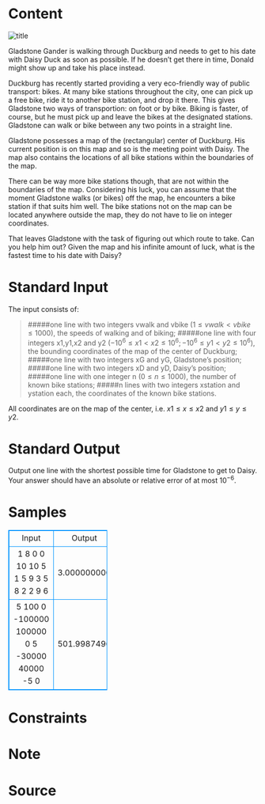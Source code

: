 
# Content

![title](/source/lutece/biking-duck/img/aHR0cHM6Ly9hY20udWVzdGMuZWR1LmNuL21lZGlhL2ltYWdlL3Byb2JsZW0vMTExMy8yMDE1MDUxNTIzNDk0MDcwNjY3LmpwZw==.jpg)

Gladstone Gander is walking through Duckburg and needs to get to his date with Daisy Duck as soon as possible. If he doesn’t get there in time, Donald might show up and take his place instead.

Duckburg has recently started providing a very eco-friendly way of public transport: bikes. At many bike stations throughout the city, one can pick up a free bike, ride it to another bike station, and drop it there. This gives Gladstone two ways of transportion: on foot or by bike. Biking is faster, of course, but he must pick up and leave the bikes at the designated stations. Gladstone can walk or bike between any two points in a straight line.

Gladstone possesses a map of the (rectangular) center of Duckburg. His current position is on this map and so is the meeting point with Daisy. The map also contains the locations of all bike stations within the boundaries of the map.

There can be way more bike stations though, that are not within the boundaries of the map. Considering his luck, you can assume that the moment Gladstone walks (or bikes) off the map, he encounters a bike station if that suits him well. The bike stations not on the map can be located anywhere outside the map, they do not have to lie on integer coordinates.

That leaves Gladstone with the task of figuring out which route to take. Can you help him out? Given the map and his infinite amount of luck, what is the fastest time to his date with Daisy?

# Standard Input

The input consists of:

>#####one line with two integers vwalk and vbike $(1≤vwalk<vbike≤1000)$, the speeds of walking and of biking;
>#####one line with four integers x1,y1,x2 and y2 $(−10^6≤x1<x2≤10^6; −10^6≤y1<y2≤10^6)$, the bounding coordinates of the map of the center of Duckburg;
>#####one line with two integers xG and yG, Gladstone’s position;
>#####one line with two integers xD and yD, Daisy’s position;
>#####one line with one integer n $(0≤n≤1000)$, the number of known bike stations;
>#####n lines with two integers xstation and ystation each, the coordinates of the known bike stations.

All coordinates are on the map of the center, i.e. $x1≤x≤x2$ and $y1≤y≤y2$.

# Standard Output

Output one line with the shortest possible time for Gladstone to get to Daisy. Your answer should have an absolute or relative error of at most $10^{−6}$.

# Samples

<style>
        table,table tr th, table tr td { border:1px solid #0094ff; }
        table { width: 200px; min-height: 25px; line-height: 25px; text-align: center; border-collapse: collapse;}   
    </style>
<table>
	<tr>
		<td>Input</td>
		<td>Output</td>
	</tr>
<tr><td>1 8
0 0 10 10
5 1
5 9
3
5 8
2 2
9 6</td><td>3.000000000</td></tr><tr><td>5 100
0 -100000 100000 0
5 -30000
40000 -5
0</td><td>501.9987496</td></tr></table>


# Constraints



# Note



# Source


